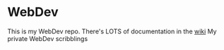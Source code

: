 # WebDev

This is my WebDev repo. There's LOTS of documentation in the [wiki](https://github.com/kajlund/WebDev/wiki)
My private WebDev scribblings
